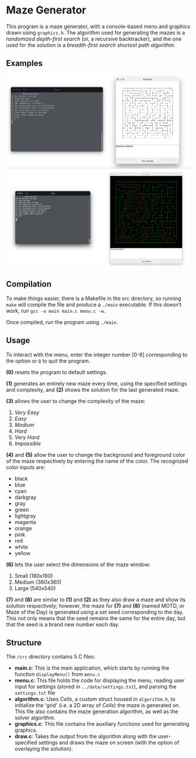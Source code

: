 # Maze Generator

This program is a maze generator, with a console-based menu and graphics drawn using `graphics.h`. The algorithm used for generating the mazes is a *randomized depth-first search* (or, a recursive backtracker), and the one used for the solution is a *breadth-first search shortest path algorithm.* 

## Examples

![Screenshot showing maze generation menu and drawn maze](/documentation/demo.png)
![Screenshot showing settings changed and drawn solution](/documentation/demo2.png)

## Compilation

To make things easier, there is a Makefile in the src directory, so running `make` will compile the file and produce a `./main` executable. If this doesn’t work, run `gcc -o main main.c menu.c -w`.

Once compiled, run the program using `./main`.

## Usage

To interact with the menu, enter the integer number \[0-8\] corresponding to the option or `Q` to quit the program.

**(0)** resets the program to default settings.

**(1)** generates an entirely new maze every time, using the specified settings and complexity, and **(2)** shows the solution for the last generated maze.

**(3)** allows the user to change the complexity of the maze:
1. *Very Easy*
2. *Easy*
3. *Medium*
4. *Hard*
5. *Very Hard*
6. *Impossible*

**(4)** and **(5)** allow the user to change the background and foreground color of the maze respectively by entering the name of the color. The recognized color inputs are:
+ black
+ blue
+ cyan
+ darkgray
+ gray
+ green
+ lightgray
+ magenta
+ orange
+ pink
+ red
+ white
+ yellow

**(6)** lets the user select the dimensions of the maze window:
1. Small (180x180)
2. Medium (360x360)
3. Large (540x540)

**(7)** and **(8)** are similar to **(1)** and **(2)** as they also draw a maze and show its solution respectively; however, the maze for **(7)** and **(8)** (named MOTD, or Maze of the Day) is generated using a set seed corresponding to the day. This not only means that the seed remains the same for the entire day, but that the seed is a brand new number each day.

## Structure

The `/src` directory contains 5 C files:
+ **main.c**: This is the main application, which starts by running the function `displayMenu()` from `menu.c`
+ **menu.c**: This file holds the code for displaying the menu, reading user input for settings (stored in `../data/settings.txt`), and parsing the `settings.txt` file
+ **algorithm.c**: Uses *Cells*, a custom struct housed in `algorithm.h`, to initialize the 'grid' (i.e. a 2D array of *Cells*) the maze is generated on. This file also contains the maze generation algorithm, as well as the solver algorithm.
+ **graphics.c**: This file contains the auxiliary functions used for generating graphics.
+ **draw.c**: Takes the output from the algorithm along with the user-specified settings and draws the maze on screen (with the option of overlaying the solution).
